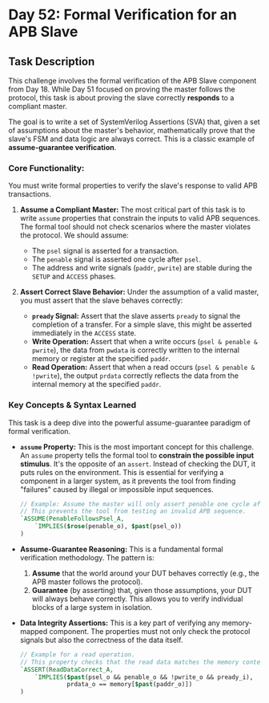# Day 52: Formal Verification for an APB Slave

## Task Description

This challenge involves the formal verification of the APB Slave component from Day 18. While Day 51 focused on proving the master follows the protocol, this task is about proving the slave correctly **responds** to a compliant master.

The goal is to write a set of SystemVerilog Assertions (SVA) that, given a set of assumptions about the master's behavior, mathematically prove that the slave's FSM and data logic are always correct. This is a classic example of **assume-guarantee verification**.

### Core Functionality:

You must write formal properties to verify the slave's response to valid APB transactions.

1.  **Assume a Compliant Master:** The most critical part of this task is to write `assume` properties that constrain the inputs to valid APB sequences. The formal tool should not check scenarios where the master violates the protocol. We should assume:
    * The `psel` signal is asserted for a transaction.
    * The `penable` signal is asserted one cycle after `psel`.
    * The address and write signals (`paddr`, `pwrite`) are stable during the `SETUP` and `ACCESS` phases.

2.  **Assert Correct Slave Behavior:** Under the assumption of a valid master, you must assert that the slave behaves correctly:
    * **`pready` Signal:** Assert that the slave asserts `pready` to signal the completion of a transfer. For a simple slave, this might be asserted immediately in the `ACCESS` state.
    * **Write Operation:** Assert that when a write occurs (`psel & penable & pwrite`), the data from `pwdata` is correctly written to the internal memory or register at the specified `paddr`.
    * **Read Operation:** Assert that when a read occurs (`psel & penable & !pwrite`), the output `prdata` correctly reflects the data from the internal memory at the specified `paddr`.

### Key Concepts & Syntax Learned

This task is a deep dive into the powerful assume-guarantee paradigm of formal verification.

* **`assume` Property:** This is the most important concept for this challenge. An `assume` property tells the formal tool to **constrain the possible input stimulus**. It's the opposite of an `assert`. Instead of checking the DUT, it puts rules on the environment. This is essential for verifying a component in a larger system, as it prevents the tool from finding "failures" caused by illegal or impossible input sequences.

    ```systemverilog
    // Example: Assume the master will only assert penable one cycle after psel.
    // This prevents the tool from testing an invalid APB sequence.
    `ASSUME(PenableFollowsPsel_A,
        `IMPLIES($rose(penable_o), $past(psel_o))
    )
    ```

* **Assume-Guarantee Reasoning:** This is a fundamental formal verification methodology. The pattern is:
    1.  **Assume** that the world around your DUT behaves correctly (e.g., the APB master follows the protocol).
    2.  **Guarantee** (by asserting) that, given those assumptions, your DUT will always behave correctly.
    This allows you to verify individual blocks of a large system in isolation.

* **Data Integrity Assertions:** This is a key part of verifying any memory-mapped component. The properties must not only check the protocol signals but also the correctness of the data itself.

    ```systemverilog
    // Example for a read operation.
    // This property checks that the read data matches the memory content.
    `ASSERT(ReadDataCorrect_A,
        `IMPLIES($past(psel_o && penable_o && !pwrite_o && pready_i),
                 prdata_o == memory[$past(paddr_o)])
    )
    ```

